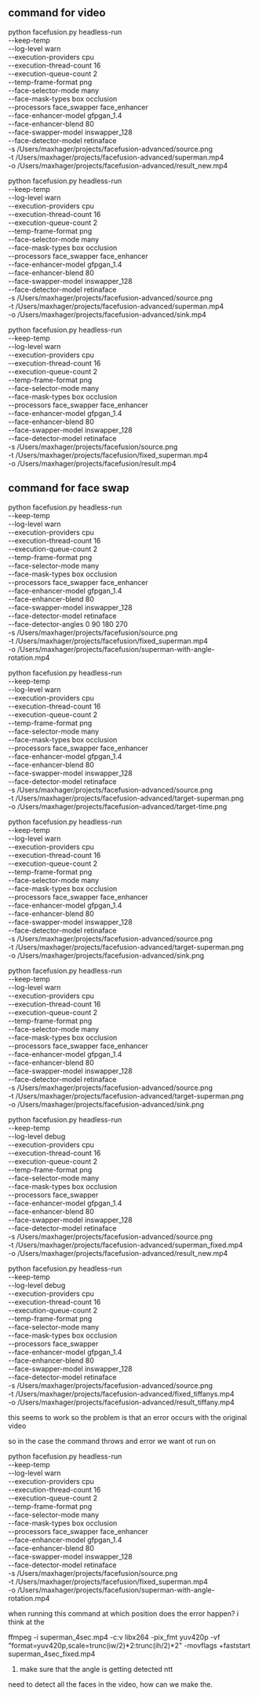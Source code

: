 ## command for video

python facefusion.py headless-run \
    --keep-temp \
    --log-level warn \
    --execution-providers cpu \
    --execution-thread-count 16 \
    --execution-queue-count 2 \
    --temp-frame-format png \
    --face-selector-mode many \
    --face-mask-types box occlusion \
    --processors face_swapper face_enhancer \
    --face-enhancer-model gfpgan_1.4 \
    --face-enhancer-blend 80 \
    --face-swapper-model inswapper_128 \
    --face-detector-model retinaface \
    -s /Users/maxhager/projects/facefusion-advanced/source.png \
    -t /Users/maxhager/projects/facefusion-advanced/superman.mp4 \
    -o /Users/maxhager/projects/facefusion-advanced/result_new.mp4

python facefusion.py headless-run \
    --keep-temp \
    --log-level warn \
    --execution-providers cpu \
    --execution-thread-count 16 \
    --execution-queue-count 2 \
    --temp-frame-format png \
    --face-selector-mode many \
    --face-mask-types box occlusion \
    --processors face_swapper face_enhancer \
    --face-enhancer-model gfpgan_1.4 \
    --face-enhancer-blend 80 \
    --face-swapper-model inswapper_128 \
    --face-detector-model retinaface \
    -s /Users/maxhager/projects/facefusion-advanced/source.png \
    -t /Users/maxhager/projects/facefusion-advanced/superman.mp4 \
    -o /Users/maxhager/projects/facefusion-advanced/sink.mp4  

python facefusion.py headless-run \
    --keep-temp \
    --log-level warn \
    --execution-providers cpu \
    --execution-thread-count 16 \
    --execution-queue-count 2 \
    --temp-frame-format png \
    --face-selector-mode many \
    --face-mask-types box occlusion \
    --processors face_swapper face_enhancer \
    --face-enhancer-model gfpgan_1.4 \
    --face-enhancer-blend 80 \
    --face-swapper-model inswapper_128 \
    --face-detector-model retinaface \
    -s /Users/maxhager/projects/facefusion/source.png \
    -t /Users/maxhager/projects/facefusion/fixed_superman.mp4 \
    -o /Users/maxhager/projects/facefusion/result.mp4

## command for face swap

python facefusion.py headless-run \
    --keep-temp \
    --log-level warn \
    --execution-providers cpu \
    --execution-thread-count 16 \
    --execution-queue-count 2 \
    --temp-frame-format png \
    --face-selector-mode many \
    --face-mask-types box occlusion \
    --processors face_swapper face_enhancer \
    --face-enhancer-model gfpgan_1.4 \
    --face-enhancer-blend 80 \
    --face-swapper-model inswapper_128 \
    --face-detector-model retinaface \
    --face-detector-angles 0 90 180 270 \
    -s /Users/maxhager/projects/facefusion/source.png \
    -t /Users/maxhager/projects/facefusion/fixed_superman.mp4 \
    -o /Users/maxhager/projects/facefusion/superman-with-angle-rotation.mp4

python facefusion.py headless-run \
    --keep-temp \
    --log-level warn \
    --execution-providers cpu \
    --execution-thread-count 16 \
    --execution-queue-count 2 \
    --temp-frame-format png \
    --face-selector-mode many \
    --face-mask-types box occlusion \
    --processors face_swapper face_enhancer \
    --face-enhancer-model gfpgan_1.4 \
    --face-enhancer-blend 80 \
    --face-swapper-model inswapper_128 \
    --face-detector-model retinaface \
    -s /Users/maxhager/projects/facefusion-advanced/source.png \
    -t /Users/maxhager/projects/facefusion-advanced/target-superman.png \
    -o /Users/maxhager/projects/facefusion-advanced/target-time.png


python facefusion.py headless-run \
    --keep-temp \
    --log-level warn \
    --execution-providers cpu \
    --execution-thread-count 16 \
    --execution-queue-count 2 \
    --temp-frame-format png \
    --face-selector-mode many \
    --face-mask-types box occlusion \
    --processors face_swapper face_enhancer \
    --face-enhancer-model gfpgan_1.4 \
    --face-enhancer-blend 80 \
    --face-swapper-model inswapper_128 \
    --face-detector-model retinaface \
    -s /Users/maxhager/projects/facefusion-advanced/source.png \
    -t /Users/maxhager/projects/facefusion-advanced/target-superman.png \
    -o /Users/maxhager/projects/facefusion-advanced/sink.png

python facefusion.py headless-run \
    --keep-temp \
    --log-level warn \
    --execution-providers cpu \
    --execution-thread-count 16 \
    --execution-queue-count 2 \
    --temp-frame-format png \
    --face-selector-mode many \
    --face-mask-types box occlusion \
    --processors face_swapper face_enhancer \
    --face-enhancer-model gfpgan_1.4 \
    --face-enhancer-blend 80 \
    --face-swapper-model inswapper_128 \
    --face-detector-model retinaface \
    -s /Users/maxhager/projects/facefusion-advanced/source.png \
    -t /Users/maxhager/projects/facefusion-advanced/target-superman.png \
    -o /Users/maxhager/projects/facefusion-advanced/sink.png    

python facefusion.py headless-run \
    --keep-temp \
    --log-level debug \
    --execution-providers cpu \
    --execution-thread-count 16 \
    --execution-queue-count 2 \
    --temp-frame-format png \
    --face-selector-mode many \
    --face-mask-types box occlusion \
    --processors face_swapper \
    --face-enhancer-model gfpgan_1.4 \
    --face-enhancer-blend 80 \
    --face-swapper-model inswapper_128 \
    --face-detector-model retinaface \
    -s /Users/maxhager/projects/facefusion-advanced/source.png \
    -t /Users/maxhager/projects/facefusion-advanced/superman_fixed.mp4 \
    -o /Users/maxhager/projects/facefusion-advanced/result_new.mp4


python facefusion.py headless-run \
    --keep-temp \
    --log-level debug \
    --execution-providers cpu \
    --execution-thread-count 16 \
    --execution-queue-count 2 \
    --temp-frame-format png \
    --face-selector-mode many \
    --face-mask-types box occlusion \
    --processors face_swapper \
    --face-enhancer-model gfpgan_1.4 \
    --face-enhancer-blend 80 \
    --face-swapper-model inswapper_128 \
    --face-detector-model retinaface \
    -s /Users/maxhager/projects/facefusion-advanced/source.png \
    -t /Users/maxhager/projects/facefusion-advanced/fixed_tiffanys.mp4 \
    -o /Users/maxhager/projects/facefusion-advanced/result_tiffany.mp4

this seems to work so the problem is that an error occurs with the original video 

so in the case the command throws and error we want ot run on

python facefusion.py headless-run \
    --keep-temp \
    --log-level warn \
    --execution-providers cpu \
    --execution-thread-count 16 \
    --execution-queue-count 2 \
    --temp-frame-format png \
    --face-selector-mode many \
    --face-mask-types box occlusion \
    --processors face_swapper face_enhancer \
    --face-enhancer-model gfpgan_1.4 \
    --face-enhancer-blend 80 \
    --face-swapper-model inswapper_128 \
    --face-detector-model retinaface \
    <!-- --face-detector-angles 0 90 270 \ -->
    -s /Users/maxhager/projects/facefusion/source.png \
    -t /Users/maxhager/projects/facefusion/fixed_superman.mp4 \
    -o /Users/maxhager/projects/facefusion/superman-with-angle-rotation.mp4

when running this command at which position does the error happen? i think at the 

ffmpeg -i superman_4sec.mp4 -c:v libx264 -pix_fmt yuv420p -vf "format=yuv420p,scale=trunc(iw/2)*2:trunc(ih/2)*2" -movflags +faststart 
superman_4sec_fixed.mp4

1. make sure that the angle is getting detected ntt

need to detect all the faces in the video, how can we make the. 